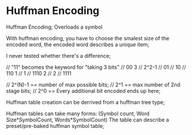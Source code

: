 Huffman Encoding
================

Huffman Encoding;
Overloads a symbol

With huffman encoding, you have to choose the smalest size of the encoded word, the encoded word describes a unique item;

I never tested whether there's a difference;

// "11" becomes the keyword for "taking 3 bits"
//   00 3 // 2^2-1
//   01
//   10
//  110 1 // 1
// 1110 2 // 2
// 1111

// 2^(N)-1 == number of max possible bits;
// 2^1 == max number of 2nd stage bits;
// 2^0 == Every additional bit encoded ends up here;

Huffman table creation can be derrived from a huffman tree type;

Huffman tables can take many forms:
(Symbol count, Word Size\*SymbolCount, Words\*SymbolCount)
The table can describe a preset/pre-baked huffman symbol table;